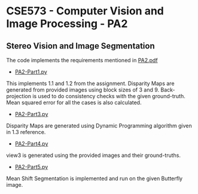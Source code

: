 
# CSE573 - Computer Vision and Image Processing - PA2

## Stereo Vision and Image Segmentation

The code implements the requirements mentioned in [PA2.pdf](../blob/master/Assignment/PA2.pdf)

* [PA2-Part1.py](../blob/master/PA2-Part1.py)

This implements 1.1 and 1.2 from the assignment. Disparity Maps are generated from provided images
using block sizes of 3 and 9. Back-projection is used to do consistency checks with the given 
ground-truth. Mean squared error for all the cases is also calculated.

* [PA2-Part3.py](../blob/master/PA2-Part3.py)

Disparity Maps are generated using Dynamic Programming algorithm given in 1.3 reference.

* [PA2-Part4.py](../blob/master/PA2-Part4.py)

view3 is generated using the provided images and their ground-truths.

* [PA2-Part5.py](../blob/master/PA2-Part5.py)

Mean Shift Segmentation is implemented and run on the given Butterfly image.
